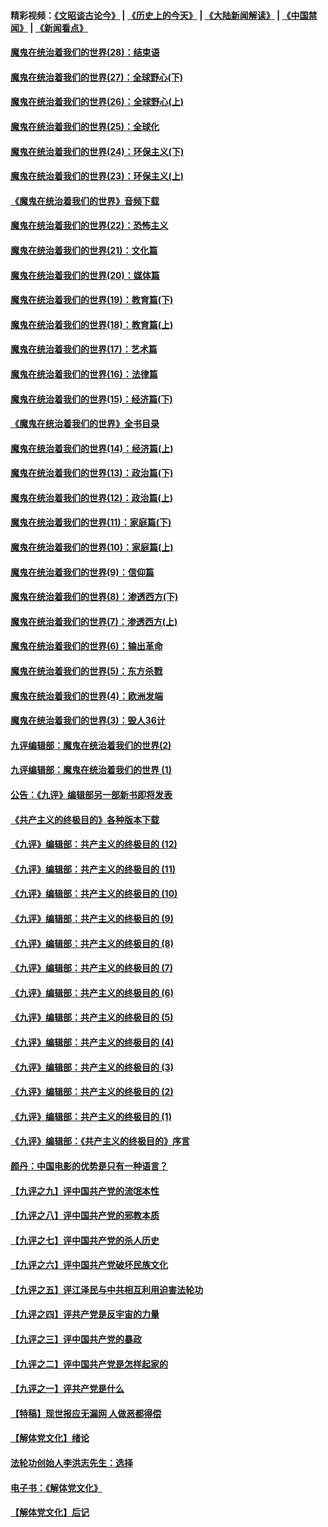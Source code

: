 #### 精彩视频：[《文昭谈古论今》](http://45.32.25.56/wenzhao) | [《历史上的今天》](http://45.32.25.56/today-in-history) | [《大陆新闻解读》](http://45.32.25.56/ntdtv-comedy) | [《中国禁闻》](http://45.32.25.56/ntdtv-news) | [《新闻看点》](http://45.32.25.56/news-insight) 

 #### [魔鬼在统治着我们的世界(28)：结束语](../pages/nsc422/n10936246.md?t=02090931) 

#### [魔鬼在统治着我们的世界(27)：全球野心(下)](../pages/nsc422/n10928319.md?t=02090931) 

#### [魔鬼在统治着我们的世界(26)：全球野心(上)](../pages/nsc422/n10900318.md?t=02090931) 

#### [魔鬼在统治着我们的世界(25)：全球化](../pages/nsc422/n10788205.md?t=02090931) 

#### [魔鬼在统治着我们的世界(24)：环保主义(下)](../pages/nsc422/n10695307.md?t=02090931) 

#### [魔鬼在统治着我们的世界(23)：环保主义(上)](../pages/nsc422/n10688613.md?t=02090931) 

#### [《魔鬼在统治着我们的世界》音频下载](../pages/nsc422/n10635553.md?t=02090931) 

#### [魔鬼在统治着我们的世界(22)：恐怖主义](../pages/nsc422/n10614727.md?t=02090931) 

#### [魔鬼在统治着我们的世界(21)：文化篇](../pages/nsc422/n10597706.md?t=02090931) 

#### [魔鬼在统治着我们的世界(20)：媒体篇](../pages/nsc422/n10586579.md?t=02090931) 

#### [魔鬼在统治着我们的世界(19)：教育篇(下)](../pages/nsc422/n10564808.md?t=02090931) 

#### [魔鬼在统治着我们的世界(18)：教育篇(上)](../pages/nsc422/n10526970.md?t=02090931) 

#### [魔鬼在统治着我们的世界(17)：艺术篇](../pages/nsc422/n10499093.md?t=02090931) 

#### [魔鬼在统治着我们的世界(16)：法律篇](../pages/nsc422/n10485969.md?t=02090931) 

#### [魔鬼在统治着我们的世界(15)：经济篇(下)](../pages/nsc422/n10469975.md?t=02090931) 

#### [《魔鬼在统治着我们的世界》全书目录](../pages/nsc422/n10464261.md?t=02090931) 

#### [魔鬼在统治着我们的世界(14)：经济篇(上)](../pages/nsc422/n10457370.md?t=02090931) 

#### [魔鬼在统治着我们的世界(13)：政治篇(下)](../pages/nsc422/n10448270.md?t=02090931) 

#### [魔鬼在统治着我们的世界(12)：政治篇(上)](../pages/nsc422/n10444576.md?t=02090931) 

#### [魔鬼在统治着我们的世界(11)：家庭篇(下)](../pages/nsc422/n10440961.md?t=02090931) 

#### [魔鬼在统治着我们的世界(10)：家庭篇(上)](../pages/nsc422/n10435448.md?t=02090931) 

#### [魔鬼在统治着我们的世界(9)：信仰篇](../pages/nsc422/n10432159.md?t=02090931) 

#### [魔鬼在统治着我们的世界(8)：渗透西方(下)](../pages/nsc422/n10429603.md?t=02090931) 

#### [魔鬼在统治着我们的世界(7)：渗透西方(上)](../pages/nsc422/n10426013.md?t=02090931) 

#### [魔鬼在统治着我们的世界(6)：输出革命](../pages/nsc422/n10421536.md?t=02090931) 

#### [魔鬼在统治着我们的世界(5)：东方杀戮](../pages/nsc422/n10417707.md?t=02090931) 

#### [魔鬼在统治着我们的世界(4)：欧洲发端](../pages/nsc422/n10414890.md?t=02090931) 

#### [魔鬼在统治着我们的世界(3)：毁人36计](../pages/nsc422/n10411583.md?t=02090931) 

#### [九评编辑部：魔鬼在统治着我们的世界(2)](../pages/nsc422/n10410036.md?t=02090931) 

#### [九评编辑部：魔鬼在统治着我们的世界 (1)](../pages/nsc422/n10406825.md?t=02090931) 

#### [公告：《九评》编辑部另一部新书即将发表](../pages/nsc422/n10405104.md?t=02090931) 

#### [《共产主义的终极目的》各种版本下载](../pages/nsc422/n10022138.md?t=02090931) 

#### [《九评》编辑部：共产主义的终极目的 (12)](../pages/nsc422/n9933272.md?t=02090931) 

#### [《九评》编辑部：共产主义的终极目的 (11)](../pages/nsc422/n9924973.md?t=02090931) 

#### [《九评》编辑部：共产主义的终极目的 (10)](../pages/nsc422/n9920883.md?t=02090931) 

#### [《九评》编辑部：共产主义的终极目的 (9)](../pages/nsc422/n9916363.md?t=02090931) 

#### [《九评》编辑部：共产主义的终极目的 (8)](../pages/nsc422/n9912488.md?t=02090931) 

#### [《九评》编辑部：共产主义的终极目的 (7)](../pages/nsc422/n9901176.md?t=02090931) 

#### [《九评》编辑部：共产主义的终极目的 (6)](../pages/nsc422/n9899359.md?t=02090931) 

#### [《九评》编辑部：共产主义的终极目的 (5)](../pages/nsc422/n9893174.md?t=02090931) 

#### [《九评》编辑部：共产主义的终极目的 (4)](../pages/nsc422/n9891246.md?t=02090931) 

#### [《九评》编辑部：共产主义的终极目的 (3)](../pages/nsc422/n9879879.md?t=02090931) 

#### [《九评》编辑部：共产主义的终极目的 (2)](../pages/nsc422/n9876205.md?t=02090931) 

#### [《九评》编辑部：共产主义的终极目的 (1)](../pages/nsc422/n9865857.md?t=02090931) 

#### [《九评》编辑部：《共产主义的终极目的》序言](../pages/nsc422/n9862666.md?t=02090931) 

#### [颜丹：中国电影的优势是只有一种语言？](../pages/nsc422/n9583062.md?t=02090931) 

#### [【九评之九】评中国共产党的流氓本性](../pages/nsc422/n737542.md?t=02090931) 

#### [【九评之八】评中国共产党的邪教本质](../pages/nsc422/n735942.md?t=02090931) 

#### [【九评之七】评中国共产党的杀人历史](../pages/nsc422/n733806.md?t=02090931) 

#### [【九评之六】评中国共产党破坏民族文化](../pages/nsc422/n731667.md?t=02090931) 

#### [【九评之五】评江泽民与中共相互利用迫害法轮功](../pages/nsc422/n730058.md?t=02090931) 

#### [【九评之四】评共产党是反宇宙的力量](../pages/nsc422/n727814.md?t=02090931) 

#### [【九评之三】评中国共产党的暴政](../pages/nsc422/n725597.md?t=02090931) 

#### [【九评之二】评中国共产党是怎样起家的](../pages/nsc422/n723946.md?t=02090931) 

#### [【九评之一】评共产党是什么](../pages/nsc422/n722529.md?t=02090931) 

#### [【特稿】现世报应无漏网 人做恶都得偿](../pages/nsc422/n4215167.md?t=02090931) 

#### [【解体党文化】绪论](../pages/nsc422/n1449356.md?t=02090931) 

#### [法轮功创始人李洪志先生：选择](../pages/nsc422/n3580738.md?t=02090931) 

#### [电子书：《解体党文化》](../pages/nsc422/n1573484.md?t=02090931) 

#### [【解体党文化】后记](../pages/nsc422/n1531999.md?t=02090931) 

